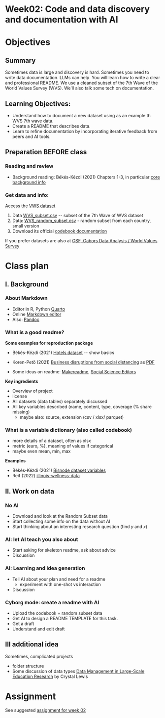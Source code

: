 # Week02: Code and data discovery and documentation with AI

# Objectives 

## Summary

Sometimes data is large and discovery is hard. Sometimes you need to write data documentation. LLMs can help. You will learn how to write a clear and professional README. We use a cleaned subset of the 7th Wave of the World Values Survey (WVS). We'll also talk some tech on documentation. 

## Learning Objectives:

* Understand how to document a new dataset using as an example th WVS 7th wave data.
* Create a README that describes data.
* Learn to refine documentation by incorporating iterative feedback from peers and AI tools.

## Preparation BEFORE class

### Reading and review

* Background reading: Békés-Kézdi (2021) Chapters 1-3, in particular [core background info](/week02/assets/da-background.md) 
  
### Get data and info: 

Access the [VWS dataset](/data/VWS)
1. Data [WVS_subset.csv](/data/VWS/WVS_subset.csv)   --  subset of the 7th Wave of WVS dataset
2. Data: [WVS_random_subset.csv](/data/VWS/WVS_random_subset500.csv) - random subset from each country, small version
3. Download its official [codebook documentation](/data/VWS/codebook.pdf) 

If you prefer datasets are also at [OSF, Gabors Data Analysis / World Values Survey](https://osf.io/mfd6s/)

# Class plan 

## I. Background

### About Markdown

* Editor in R, Python [Quarto](https://quarto.org/)
* Online [Markdown editor](https://jbt.github.io/markdown-editor/)
* Also: [Pandoc](https://pandoc.org/) 

### What is a good readme?

**Some examples for reproduction package**

* Békés-Kézdi (2021) [Hotels dataset](https://gabors-data-analysis.com/datasets/hotels-europe/) -- show basics
* Koren-Pető (2021) [Business disruptions from social distancing](https://zenodo.org/records/4016325/preview/README.md?include_deleted=0) as [PDF](https://zenodo.org/records/4016325/files/README.pdf?download=1)

* Some ideas on readme:  [Makereadme](https://www.makeareadme.com/), [Social Science Editors](https://social-science-data-editors.github.io/template_README/)


**Key ingredients**

* Overview of project
* license 
* All datasets (data tables) separately discussed
* All key variables described (name, content, type, coverage (% share missing)
  * maybe also: source, extension (csv / xlsx/ parquet)

### What is a variable dictionary (also called codebook)

* more details of a dataset, often as xlsx
* metric (euro, %), meaning of values if categorical
* maybe even mean, min, max

**Examples**

* Békés-Kézdi (2021) [Bisnode dataset variables](https://osf.io/9a3t4)
* Reif (2022) [illinois-wellness-data](https://github.com/reifjulian/illinois-wellness-data/blob/master/data/codebooks/firm_admin.codebook.txt)

## II. Work on data

### No AI

* Download and look at the Random Subset data
* Start collecting some info on the data without AI
* Start thinking about an interesting research question (find $y$ and $x$)

### AI: let AI teach you also about

* Start asking for skeleton readme, ask about advice 
* Discussion

### AI: Learning and idea generation

* Tell AI about your plan and need for a readme
  * experiment with one-shot vs interaction
* Discussion


### Cyborg mode: create a readme with AI

* Upload the codebook + random subset data
* Get AI to design a README TEMPLATE for this task. 
* Get a draft
* Understand and edit draft

## III additional idea

Sometimes, complicated projects

* folder structure
* Some discussion of data types [Data Management in Large-Scale Education Research](https://datamgmtinedresearch.com/structure) by Crystal Lewis


# Assignment

See suggested [assignment for week 02](assignment/assignment_02.md)

